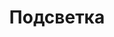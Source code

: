 ---
layout: technology.ect
href: '/kitchens/technologies/lighting'
lang: ru
title: 'Подсветка'
importance: 6
photo: '/кухни/технологии/подсветка/подсветка-5.jpg'
description: 'Лучшая видимость на рабочей площади и внутри шкафа с LED - галогенные и люминисцентные лампочки.'
highlights:
  - 
    caption: 'Скрытая лед-подсветка'
    photo: '/кухни/технологии/подсветка/выбор-из-лед-подсветку.png'
  - 
    caption: 'Световые панели'
    photo: '/кухни/технологии/подсветка/интеллектуальные-решения-для-обратной-подсветкой-панели.png'
  - 
    caption: 'Подсветка в шкафах'
    photo: '/кухни/технологии/подсветка/подсветка-для-лучшая-видимость-в-шкафу.png'
  - 
    caption: 'Декоративная подсветка'
    photo: '/кухни/технологии/подсветка/практично-подсветка.png'
  - 
    caption: 'Подсветка, как часть кухни'
    photo: '/кухни/технологии/подсветка/разнообразие-из-встраиваемые-светильники.png'
topics:
  -
    caption: 'Световые полки и стеновые панели'
    description: 'Лучшая видимость на рабочей площади и внутри шкафа с LED - галогенные и люминисцентные лампочки. '
    highlight: 'Возможность комбинировать|дверцы из дерева, металла и стекла'
    photos:
      - '/кухни/технологии/подсветка/световые-панели.jpg'
      - '/кухни/технологии/подсветка/подсветка-лед.jpg'
      - '/кухни/технологии/подсветка/полки-и-подсветка.jpg'
  -
    caption: 'Встроенная подсветка'
    description: 'Диалог имеет идеальные решения насчет подсветки. Это – световые панели, встроенные во дно шкафа или борта. Освещают идеально одновременно рабочую площадь, стеновую панель и внутренний объем, потребляют немного энергии и не утомляют глаза. '
    photos:
      - '/кухни/технологии/подсветка/встроенная-подсветка.jpg'
      - '/кухни/технологии/подсветка/подсветка-светильники-3.jpg'
---